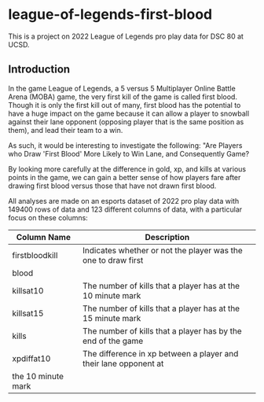 # league-of-legends-first-blood
This is a project on 2022 League of Legends pro play data for DSC 80 at UCSD.

## Introduction
In the game League of Legends, a 5 versus 5 Multiplayer Online Battle Arena 
(MOBA) game, the very first kill of the game is called first blood. Though it is
only the first kill out of many, first blood has the potential to have a huge
impact on the game because it can allow a player to snowball against their lane 
opponent (opposing player that is the same position as them), and lead their 
team to a win.

As such, it would be interesting to investigate the following: "Are Players who
Draw 'First Blood' More Likely to Win Lane, and Consequently Game? 

By looking more carefully at the difference in gold, xp, and kills at various 
points in the game, we can gain a better sense of how players fare after drawing
first blood versus those that have not drawn first blood.

All analyses are made on an esports dataset of 2022 pro play data with 149400 
rows of data and 123 different columns of data, with a particular focus on these
columns:

| Column Name | Description |
|-------------|-------------|
| firstbloodkill | Indicates whether or not the player was the one to draw first
blood|
| killsat10 | The number of kills that a player has at the 10 minute mark | 
| killsat15 | The number of kills that a player has at the 15 minute mark |
| kills | The number of kills that a player has by the end of the game |
| xpdiffat10 | The difference in xp between a player and their lane opponent at
the 10 minute mark |